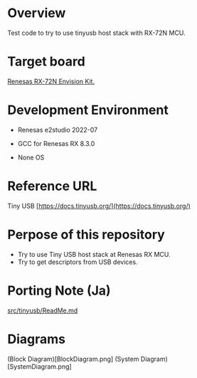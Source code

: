# Overview

Test code to try to use tinyusb host stack with RX-72N MCU.

# Target board

[Renesas RX-72N Envision Kit.](https://www.renesas.com/jp/ja/products/microcontrollers-microprocessors/rx-32-bit-performance-efficiency-mcus/rx72n-envision-kit-rx72n-envision-kit)

# Development Environment

* Renesas e2studio 2022-07

* GCC for Renesas RX 8.3.0

* None OS

# Reference URL

Tiny USB [https://docs.tinyusb.org/](https://docs.tinyusb.org/)

# Perpose of this repository

* Try to use Tiny USB host stack at Renesas RX MCU.
* Try to get descriptors from USB devices.


# Porting Note (Ja)

[src/tinyusb/ReadMe.md](src/tinyusb/ReadMe.md)

# Diagrams

(Block Diagram)[BlockDiagram.png]
(System Diagram)[SystemDiagram.png]


